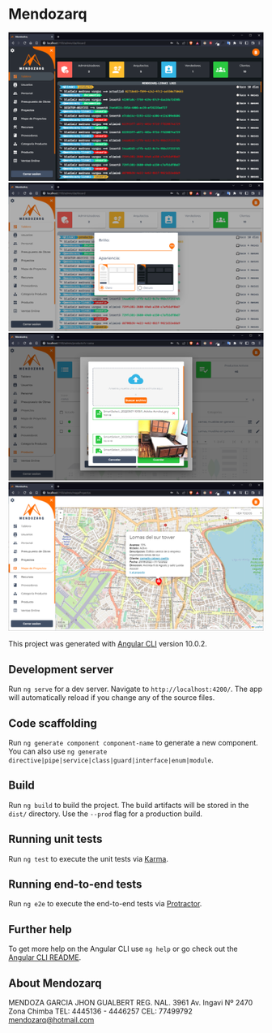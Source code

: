 # Mendozarq

<img src="https://raw.githubusercontent.com/bladimirmv/mendozarq/master/src/assets/images/dark.PNG" />
<img src="https://raw.githubusercontent.com/bladimirmv/mendozarq/master/src/assets/images/ap.PNG" />
<img src="https://raw.githubusercontent.com/bladimirmv/mendozarq/master/src/assets/images/images.png" />
<img src="https://raw.githubusercontent.com/bladimirmv/mendozarq/master/src/assets/images/maps.PNG" />

This project was generated with [Angular CLI](https://github.com/angular/angular-cli) version 10.0.2.

## Development server

Run `ng serve` for a dev server. Navigate to `http://localhost:4200/`. The app will automatically reload if you change any of the source files.

## Code scaffolding

Run `ng generate component component-name` to generate a new component. You can also use `ng generate directive|pipe|service|class|guard|interface|enum|module`.

## Build

Run `ng build` to build the project. The build artifacts will be stored in the `dist/` directory. Use the `--prod` flag for a production build.

## Running unit tests

Run `ng test` to execute the unit tests via [Karma](https://karma-runner.github.io).

## Running end-to-end tests

Run `ng e2e` to execute the end-to-end tests via [Protractor](http://www.protractortest.org/).

## Further help

To get more help on the Angular CLI use `ng help` or go check out the [Angular CLI README](https://github.com/angular/angular-cli/blob/master/README.md).

## About Mendozarq

MENDOZA GARCIA JHON GUALBERT
REG. NAL. 3961
Av. Ingavi Nº 2470 Zona Chimba
TEL: 4445136 - 4446257
CEL: 77499792
mendozarq@hotmail.com
